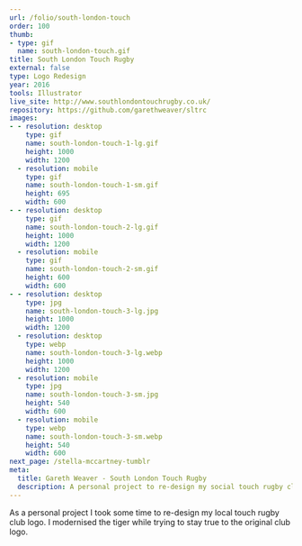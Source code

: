 ```yaml
---
url: /folio/south-london-touch
order: 100
thumb:
- type: gif
  name: south-london-touch.gif
title: South London Touch Rugby
external: false
type: Logo Redesign
year: 2016
tools: Illustrator
live_site: http://www.southlondontouchrugby.co.uk/
repository: https://github.com/garethweaver/sltrc
images:
- - resolution: desktop
    type: gif
    name: south-london-touch-1-lg.gif
    height: 1000
    width: 1200
  - resolution: mobile
    type: gif
    name: south-london-touch-1-sm.gif
    height: 695
    width: 600
- - resolution: desktop
    type: gif
    name: south-london-touch-2-lg.gif
    height: 1000
    width: 1200
  - resolution: mobile
    type: gif
    name: south-london-touch-2-sm.gif
    height: 600
    width: 600
- - resolution: desktop
    type: jpg
    name: south-london-touch-3-lg.jpg
    height: 1000
    width: 1200
  - resolution: desktop
    type: webp
    name: south-london-touch-3-lg.webp
    height: 1000
    width: 1200
  - resolution: mobile
    type: jpg
    name: south-london-touch-3-sm.jpg
    height: 540
    width: 600
  - resolution: mobile
    type: webp
    name: south-london-touch-3-sm.webp
    height: 540
    width: 600
next_page: /stella-mccartney-tumblr
meta:
  title: Gareth Weaver - South London Touch Rugby
  description: A personal project to re-design my social touch rugby club's logo
---
```

As a personal project I took some time to re-design my local touch
rugby club logo. I modernised the tiger while trying to stay true to the original
club logo.
